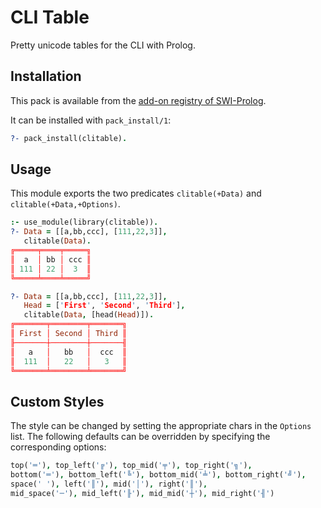 # CLI Table

Pretty unicode tables for the CLI with Prolog.

## Installation

This pack is available from the [add-on registry of SWI-Prolog](http://www.swi-prolog.org/pack/list).

It can be installed with `pack_install/1`:

```prolog
?- pack_install(clitable).
```

## Usage

This module exports the two predicates `clitable(+Data)` and `clitable(+Data,+Options)`.

```prolog
:- use_module(library(clitable)).
?- Data = [[a,bb,ccc], [111,22,3]],
   clitable(Data).
╔═════╤════╤═════╗
║  a  │ bb │ ccc ║
║ 111 │ 22 │  3  ║
╚═════╧════╧═════╝

?- Data = [[a,bb,ccc], [111,22,3]],
   Head = ['First', 'Second', 'Third'],
   clitable(Data, [head(Head)]).
╔═══════╤════════╤═══════╗
║ First │ Second │ Third ║
╟───────┼────────┼───────╢
║   a   │   bb   │  ccc  ║
║  111  │   22   │   3   ║
╚═══════╧════════╧═══════╝
```

## Custom Styles

The style can be changed by setting the appropriate chars in the `Options` list. The following defaults can be overridden by specifying the corresponding options:

```prolog
top('═'), top_left('╔'), top_mid('╤'), top_right('╗'),
bottom('═'), bottom_left('╚'), bottom_mid('╧'), bottom_right('╝'),
space(' '), left('║'), mid('│'), right('║'),
mid_space('─'), mid_left('╟'), mid_mid('┼'), mid_right('╢')
```
